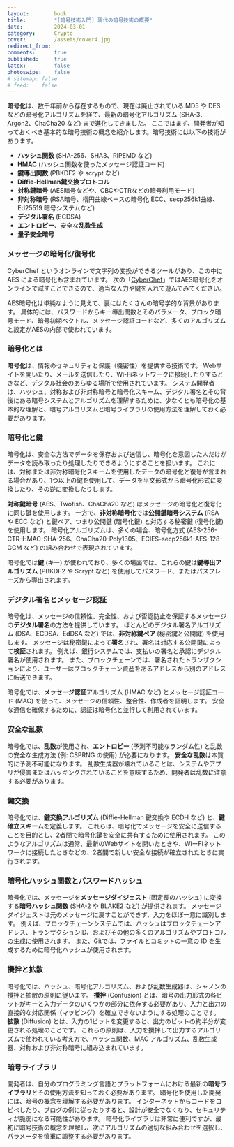 ```yaml
---
layout:        book
title:         "[暗号技術入門] 現代の暗号技術の概要"
date:          2024-03-01
category:      Crypto
cover:         /assets/cover4.jpg
redirect_from:
comments:      true
published:     true
latex:         false
photoswipe:    false
# sitemap: false
# feed:    false
---
```



**暗号化**は、数千年前から存在するもので、現在は廃止されている MD5 や DES などの暗号化アルゴリズムを経て、最新の暗号化アルゴリズム (SHA-3、Argon2、ChaCha20 など) まで進化してきました。
ここではまず、開発者が知っておくべき基本的な暗号技術の概念を紹介します。暗号技術には以下の技術があります。

- **ハッシュ関数** (SHA-256、SHA3、RIPEMD など)
- **HMAC** (ハッシュ関数を使ったメッセージ認証コード)
- **鍵導出関数** (PBKDF2 や scrypt など)
- **Diffie-Hellman鍵交換プロトコル**
- **対称鍵暗号** (AES暗号などや、CBCやCTRなどの暗号利用モード)
- **非対称暗号** (RSA暗号、楕円曲線ベースの暗号化 ECC、secp256k1曲線、Ed25519 暗号システムなど)
- **デジタル署名** (ECDSA)
- **エントロピー**、安全な**乱数生成**
- **量子安全暗号**

### メッセージの暗号化/復号化

CyberChef というオンラインで文字列の変換ができるツールがあり、この中に AES による暗号化も含まれています。
次の「<a href="https://gchq.github.io/CyberChef/#recipe=AES_Encrypt(%7B'option':'UTF8','string':'SecretPassword!!'%7D,%7B'option':'Hex','string':'82d6179ce29b98ed8617a58dbc06569d'%7D,'CBC','Raw','Hex',%7B'option':'Hex','string':''%7D)&input=5pqX5Y%2B35YyW44GX44Gf44GE5paH5a2X5YiX">CyberChef</a>」ではAES暗号化をオンラインで試すことできるので、適当な入力や鍵を入れて遊んでみてください。

AES暗号化は単純なように見えて、裏にはたくさんの暗号学的な背景があります。
具体的には、パスワードからキー導出関数とそのパラメータ、ブロック暗号モード、暗号初期ベクトル、メッセージ認証コードなど、多くのアルゴリズムと設定がAESの内部で使われています。

### 暗号化とは

**暗号化**は、情報のセキュリティと保護（機密性）を提供する技術です。
Webサイトを開いたり、メールを送信したり、Wi-Fiネットワークに接続したりするときなど、デジタル社会のあらゆる場所で使用されています。
システム開発者は、ハッシュ、対称および非対称暗号と暗号化スキーム、デジタル署名とその背後にある暗号システムとアルゴリズムを理解するために、少なくとも暗号化の基本的な理解と、暗号アルゴリズムと暗号ライブラリの使用方法を理解しておく必要があります。

### 暗号化と鍵

暗号化は、安全な方法でデータを保存および送信し、暗号化を意図した人だけがデータを読み取ったり処理したりできるようにすることを扱います。
これには、対称または非対称暗号化スキームを使用したデータの暗号化と復号が含まれる場合があり、1つ以上の鍵を使用して、データを平文形式から暗号化形式に変換したり、その逆に変換したりします。

**対称鍵暗号** (AES、Twofish、ChaCha20 など) はメッセージの暗号化と復号化に同じ鍵を使用します。
一方で、**非対称暗号化**では**公開鍵暗号システム** (RSA や ECC など) と鍵ペア、つまり公開鍵 (暗号化鍵) と対応する秘密鍵 (復号化鍵) を使用します。
暗号化アルゴリズムは、多くの場合、暗号化方式 (AES-256-CTR-HMAC-SHA-256、ChaCha20-Poly1305、ECIES-secp256k1-AES-128-GCM など) の組み合わせで表現されています。

暗号化では**鍵** (キー) が使われており、多くの場面では、これらの鍵は**鍵導出アルゴリズム** (PBKDF2 や Scrypt など) を使用してパスワード、またはパスフレーズから導出されます。

### デジタル署名とメッセージ認証

暗号化は、メッセージの信頼性、完全性、および否認防止を保証するメッセージの**デジタル署名**の方法を提供しています。
ほとんどのデジタル署名アルゴリズム (DSA、ECDSA、EdDSA など) では、**非対称鍵ペア** (秘密鍵と公開鍵) を使用します。
メッセージは秘密鍵によって**署名**され、署名は対応する公開鍵によって**検証**されます。
例えば、銀行システムでは、支払いの署名と承認にデジタル署名が使用されます。
また、ブロックチェーンでは、署名されたトランザクションにより、ユーザーはブロックチェーン資産をあるアドレスから別のアドレスに転送できます。

暗号化では、**メッセージ認証**アルゴリズム (HMAC など) とメッセージ認証コード (MAC) を使って、メッセージの信頼性、整合性、作成者を証明します。
安全な通信を確保するために、認証は暗号化と並行して利用されています。

### 安全な乱数

暗号化では、**乱数**が使用され、**エントロピー** (予測不可能なランダム性) と乱数の安全な生成方法 (例: CSPRNG の使用) が必要になります。
**安全な乱数**は本質的に予測不可能になります。
乱数生成器が壊れていることは、システムやアプリが侵害またはハッキングされていることを意味するため、開発者は乱数に注意する必要があります。

### 鍵交換

暗号化では、**鍵交換アルゴリズム** (Diffie-Hellman 鍵交換や ECDH など) と、**鍵確立スキーム**を定義します。
これらは、暗号化でメッセージを安全に送信することを目的とし、2者間で暗号化鍵を安全に共有するために使用されます。
このようなアルゴリズムは通常、最新のWebサイトを開いたときや、WiーFiネットワークに接続したときなどの、2者間で新しい安全な接続が確立されたときに実行されます。

### 暗号化ハッシュ関数とパスワードハッシュ

暗号化では、メッセージを**メッセージダイジェスト** (固定長のハッシュ) に変換する**暗号ハッシュ関数** (SHA-2 や BLAKE2 など) が提供されます。
メッセージダイジェストは元のメッセージに戻すことができず、入力をほぼ一意に識別します。
例えば、ブロックチェーンシステムでは、ハッシュはブロックチェーンアドレス、トランザクションID、およびその他の多くのアルゴリズムやプロトコルの生成に使用されます。
また、Gitでは、ファイルとコミットの一意の ID を生成するために暗号化ハッシュが使用されます。

### 攪拌と拡散

暗号化では、ハッシュ、暗号化アルゴリズム、および乱数生成器は、シャノンの攪拌と拡散の原則に従います。
**攪拌** (Confusion) とは、暗号の出力形式の各ビットがキーと入力データのいくつかの部分に依存する必要があり、入力と出力の直接的な対応関係（マッピング）を確立できないようにする処理のことです。
**拡散** (Diffusion) とは、入力の1ビットを変更すると、出力のビットの約半分が変更される処理のことです。
これらの原則は、入力を攪拌して出力するアルゴリズムで使われている考え方で、ハッシュ関数、MAC アルゴリズム、乱数生成器、対称および非対称暗号に組み込まれています。

### 暗号ライブラリ

開発者は、自分のプログラミング言語とプラットフォームにおける最新の**暗号ライブラリ**とその使用方法を知っておく必要があります。
暗号化を使用した開発には、暗号の概念を理解する必要があります。
インターネットからコードをコピぺしたり、ブログの例に従ったりすると、設計が安全でなくなり、セキュリティが脆弱になる可能性があります。
暗号化ライブラリは非常に便利ですが、最初に暗号技術の概念を理解し、次にアルゴリズムの適切な組み合わせを選択し、パラメータを慎重に調整する必要があります。
